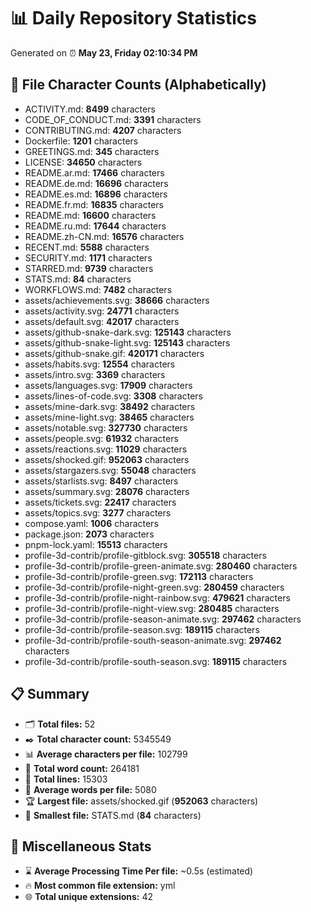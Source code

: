 # 📊 Daily Repository Statistics
Generated on ⏰ **May 23, Friday 02:10:34 PM**

## 📂 File Character Counts (Alphabetically)
- ACTIVITY.md: **8499** characters
- CODE_OF_CONDUCT.md: **3391** characters
- CONTRIBUTING.md: **4207** characters
- Dockerfile: **1201** characters
- GREETINGS.md: **345** characters
- LICENSE: **34650** characters
- README.ar.md: **17466** characters
- README.de.md: **16696** characters
- README.es.md: **16896** characters
- README.fr.md: **16835** characters
- README.md: **16600** characters
- README.ru.md: **17644** characters
- README.zh-CN.md: **16576** characters
- RECENT.md: **5588** characters
- SECURITY.md: **1171** characters
- STARRED.md: **9739** characters
- STATS.md: **84** characters
- WORKFLOWS.md: **7482** characters
- assets/achievements.svg: **38666** characters
- assets/activity.svg: **24771** characters
- assets/default.svg: **42017** characters
- assets/github-snake-dark.svg: **125143** characters
- assets/github-snake-light.svg: **125143** characters
- assets/github-snake.gif: **420171** characters
- assets/habits.svg: **12554** characters
- assets/intro.svg: **3369** characters
- assets/languages.svg: **17909** characters
- assets/lines-of-code.svg: **3308** characters
- assets/mine-dark.svg: **38492** characters
- assets/mine-light.svg: **38465** characters
- assets/notable.svg: **327730** characters
- assets/people.svg: **61932** characters
- assets/reactions.svg: **11029** characters
- assets/shocked.gif: **952063** characters
- assets/stargazers.svg: **55048** characters
- assets/starlists.svg: **8497** characters
- assets/summary.svg: **28076** characters
- assets/tickets.svg: **22417** characters
- assets/topics.svg: **3277** characters
- compose.yaml: **1006** characters
- package.json: **2073** characters
- pnpm-lock.yaml: **15513** characters
- profile-3d-contrib/profile-gitblock.svg: **305518** characters
- profile-3d-contrib/profile-green-animate.svg: **280460** characters
- profile-3d-contrib/profile-green.svg: **172113** characters
- profile-3d-contrib/profile-night-green.svg: **280459** characters
- profile-3d-contrib/profile-night-rainbow.svg: **479621** characters
- profile-3d-contrib/profile-night-view.svg: **280485** characters
- profile-3d-contrib/profile-season-animate.svg: **297462** characters
- profile-3d-contrib/profile-season.svg: **189115** characters
- profile-3d-contrib/profile-south-season-animate.svg: **297462** characters
- profile-3d-contrib/profile-south-season.svg: **189115** characters

## 📋 Summary
- 🗂️ **Total files:** 52
- ✒️ **Total character count:** 5345549
- 📊 **Average characters per file:** 102799
- 📝 **Total word count:** 264181
- 🧾 **Total lines:** 15303
- 📐 **Average words per file:** 5080
- 🏆 **Largest file:** assets/shocked.gif (**952063** characters)
- 🥉 **Smallest file:** STATS.md (**84** characters)

## 🌟 Miscellaneous Stats
- ⌛ **Average Processing Time Per file:** ~0.5s (estimated)
- 🔥 **Most common file extension:** yml
- 🌐 **Total unique extensions:** 42
